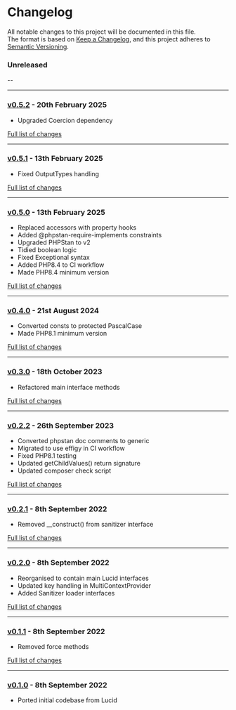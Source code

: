 # Changelog

All notable changes to this project will be documented in this file.<br>
The format is based on [Keep a Changelog](https://keepachangelog.com/en/1.0.0/),
and this project adheres to [Semantic Versioning](https://semver.org/spec/v2.0.0.html).

### Unreleased
--

---

### [v0.5.2](https://github.com/decodelabs/lucid-support/commits/v0.5.2) - 20th February 2025

- Upgraded Coercion dependency

[Full list of changes](https://github.com/decodelabs/lucid-support/compare/v0.5.1...v0.5.2)

---

### [v0.5.1](https://github.com/decodelabs/lucid-support/commits/v0.5.1) - 13th February 2025

- Fixed OutputTypes handling

[Full list of changes](https://github.com/decodelabs/lucid-support/compare/v0.5.0...v0.5.1)

---

### [v0.5.0](https://github.com/decodelabs/lucid-support/commits/v0.5.0) - 13th February 2025

- Replaced accessors with property hooks
- Added @phpstan-require-implements constraints
- Upgraded PHPStan to v2
- Tidied boolean logic
- Fixed Exceptional syntax
- Added PHP8.4 to CI workflow
- Made PHP8.4 minimum version

[Full list of changes](https://github.com/decodelabs/lucid-support/compare/v0.4.0...v0.5.0)

---

### [v0.4.0](https://github.com/decodelabs/lucid-support/commits/v0.4.0) - 21st August 2024

- Converted consts to protected PascalCase
- Made PHP8.1 minimum version

[Full list of changes](https://github.com/decodelabs/lucid-support/compare/v0.3.0...v0.4.0)

---

### [v0.3.0](https://github.com/decodelabs/lucid-support/commits/v0.3.0) - 18th October 2023

- Refactored main interface methods

[Full list of changes](https://github.com/decodelabs/lucid-support/compare/v0.2.2...v0.3.0)

---

### [v0.2.2](https://github.com/decodelabs/lucid-support/commits/v0.2.2) - 26th September 2023

- Converted phpstan doc comments to generic
- Migrated to use effigy in CI workflow
- Fixed PHP8.1 testing
- Updated getChildValues() return signature
- Updated composer check script

[Full list of changes](https://github.com/decodelabs/lucid-support/compare/v0.2.1...v0.2.2)

---

### [v0.2.1](https://github.com/decodelabs/lucid-support/commits/v0.2.1) - 8th September 2022

- Removed __construct() from sanitizer interface

[Full list of changes](https://github.com/decodelabs/lucid-support/compare/v0.2.0...v0.2.1)

---

### [v0.2.0](https://github.com/decodelabs/lucid-support/commits/v0.2.0) - 8th September 2022

- Reorganised to contain main Lucid interfaces
- Updated key handling in MultiContextProvider
- Added Sanitizer loader interfaces

[Full list of changes](https://github.com/decodelabs/lucid-support/compare/v0.1.1...v0.2.0)

---

### [v0.1.1](https://github.com/decodelabs/lucid-support/commits/v0.1.1) - 8th September 2022

- Removed force methods

[Full list of changes](https://github.com/decodelabs/lucid-support/compare/v0.1.0...v0.1.1)

---

### [v0.1.0](https://github.com/decodelabs/lucid-support/commits/v0.1.0) - 8th September 2022

- Ported initial codebase from Lucid
